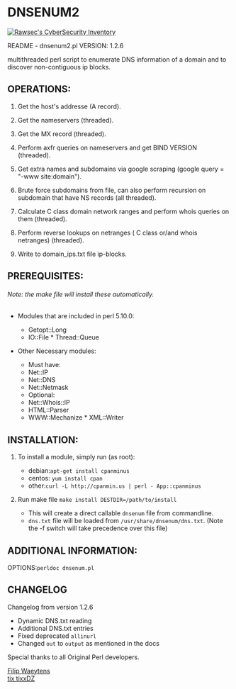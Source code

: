 # DNSENUM2  
[![Rawsec's CyberSecurity Inventory](https://inventory.rawsec.ml/img/badges/Rawsec-inventoried-FF5050_flat.svg)](https://inventory.rawsec.ml/tools.html#Metasploit)

README - dnsenum2.pl VERSION: 1.2.6

multithreaded perl script to enumerate DNS information of a domain
and to discover non-contiguous ip blocks.

## OPERATIONS:

1. Get the host's addresse (A record).

2. Get the nameservers (threaded).

3. Get the MX record (threaded).

4. Perform axfr queries on nameservers and get BIND VERSION (threaded).

5. Get extra names and subdomains via google scraping
   (google query = "-www site:domain").

6. Brute force subdomains from file, can also perform recursion
   on subdomain that have NS records (all threaded).

7. Calculate C class domain network ranges and perform whois
   queries on them (threaded).

8. Perform reverse lookups on netranges
   ( C class or/and whois netranges) (threaded).

9. Write to domain_ips.txt file ip-blocks.

## PREREQUISITES:

###### Note: the make file will install these automatically.

- Modules that are included in perl 5.10.0:
  - Getopt::Long
  - IO::File \* Thread::Queue

- Other Necessary modules:
  - Must have:
  - Net::IP
  - Net::DNS
  - Net::Netmask
  - Optional:
  - Net::Whois::IP
  - HTML::Parser
  - WWW::Mechanize \* XML::Writer

## INSTALLATION:

1.  To install a module, simply run (as root):

    - debian:`apt-get install cpanminus`
    - centos: `yum install cpan`
    - other:`curl -L http://cpanmin.us | perl - App::cpanminus`

2.  Run make file
    `make install DESTDIR=/path/to/install`

    - This will create a direct callable `dnsenum` file from commandline.
    - `dns.txt` file will be loaded from `/usr/share/dnsenum/dns.txt`. (Note the -f switch will take precedence over this file)

## ADDITIONAL INFORMATION:

OPTIONS:`perldoc dnsenum.pl`

## CHANGELOG

Changelog from version 1.2.6

- Dynamic DNS.txt reading
- Additional DNS.txt entries
- Fixed deprecated `allinurl`
- Changed `out` to `output` as mentioned in the docs

Special thanks to all Original Perl developers.

[Filip Waeytens](mailto:filip.waeytens@gmail.com)<br>
[tix tixxDZ](mailto:tixxdz@gmail.com)
